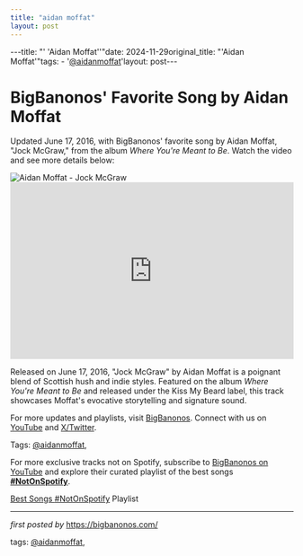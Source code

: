 ```yaml
---
title: "aidan moffat"
layout: post
---
```

---title: "' 'Aidan Moffat''"date: 2024-11-29original_title: "'Aidan Moffat'"tags:  - '[@aidanmoffat](/tags/aidanmoffat/)'layout: post---<!-- Post Title --><h1 >BigBanonos' Favorite Song by Aidan Moffat</h1> <!-- Introductory Text --><p >Updated June 17, 2016, with BigBanonos' favorite song by Aidan Moffat, "Jock McGraw," from the album *Where You're Meant to Be*. Watch the video and see more details below:</p> <!-- Featured Image --><div > <img src="https://www.silentradio.co.uk/wp-content/uploads/2018/12/moffathubbert.jpg" alt="Aidan Moffat - Jock McGraw" /></div> <!-- YouTube Video Embed --><div > <iframe width="100%" height="315" src="https://www.youtube.com/embed/yB_GVdYuyBU" title="Jock McGraw" frameborder="0" allow="accelerometer; autoplay; clipboard-write; encrypted-media; gyroscope; picture-in-picture; web-share" referrerpolicy="strict-origin-when-cross-origin" allowfullscreen></iframe></div> <!-- Song Information --><div > <p>Released on June 17, 2016, "Jock McGraw" by Aidan Moffat is a poignant blend of Scottish hush and indie styles. Featured on the album *Where You're Meant to Be* and released under the Kiss My Beard label, this track showcases Moffat's evocative storytelling and signature sound.</p></div> <!-- Footer Links --><div > <p>For more updates and playlists, visit <a href="https://bigbanonos.com/" target="_blank">BigBanonos</a>. Connect with us on <a href="https://www.youtube.com/[@BigBanonos](/tags/BigBanonos/)" target="_blank">YouTube</a> and <a href="https://x.com/bigbanonos" target="_blank">X/Twitter</a>.</p></div> <!-- Tags --><p >Tags: [@aidanmoffat](/tags/aidanmoffat/),</p><!--Subscribe and Playlist Links--><div>    <p>For more exclusive tracks not on Spotify, subscribe to <a href="https://www.youtube.com/[@BigBanonos](/tags/BigBanonos/)" target="_blank">BigBanonos on YouTube</a> and explore their curated playlist of the best songs <strong>[#NotOnSpotify](/tags/NotOnSpotify/)</strong>.</p>    <p><a href="https://www.youtube.com/playlist?list=PLtuNtuTatqI0kFahUCbtbfenC_ET5O_tr" target="_blank">Best Songs [#NotOnSpotify](/tags/NotOnSpotify/) Playlist<br /></a></p></div><hr /><p><em>first posted by</em> <a href="https://bigbanonos.com/" rel="noopener" target="_new">https://bigbanonos.com/</a></p><p>tags: [@aidanmoffat](/tags/aidanmoffat/),</p>